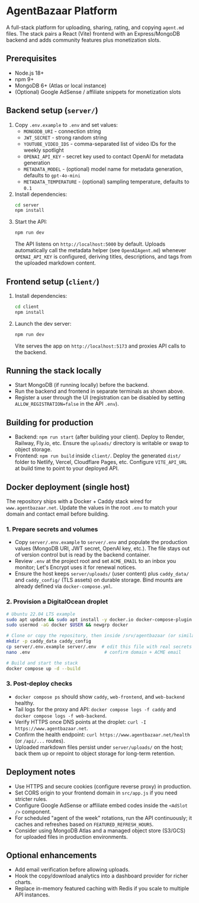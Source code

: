 # AgentBazaar Platform

A full-stack platform for uploading, sharing, rating, and copying `agent.md` files. The stack pairs a React (Vite) frontend with an Express/MongoDB backend and adds community features plus monetization slots.

## Prerequisites
- Node.js 18+
- npm 9+
- MongoDB 6+ (Atlas or local instance)
- (Optional) Google AdSense / affiliate snippets for monetization slots

## Backend setup (`server/`)
1. Copy `.env.example` to `.env` and set values:
   - `MONGODB_URI` - connection string
   - `JWT_SECRET` - strong random string
   - `YOUTUBE_VIDEO_IDS` - comma-separated list of video IDs for the weekly spotlight
   - `OPENAI_API_KEY` - secret key used to contact OpenAI for metadata generation
   - `METADATA_MODEL` - (optional) model name for metadata generation, defaults to `gpt-4o-mini`
   - `METADATA_TEMPERATURE` - (optional) sampling temperature, defaults to `0.1`
2. Install dependencies:
   ```bash
   cd server
   npm install
   ```
3. Start the API:
   ```bash
   npm run dev
   ```
   The API listens on `http://localhost:5000` by default.
   Uploads automatically call the metadata helper (see `OpenAIAgent.md`) whenever `OPENAI_API_KEY` is configured, deriving titles, descriptions, and tags from the uploaded markdown content.

## Frontend setup (`client/`)
1. Install dependencies:
   ```bash
   cd client
   npm install
   ```
2. Launch the dev server:
   ```bash
   npm run dev
   ```
   Vite serves the app on `http://localhost:5173` and proxies API calls to the backend.

## Running the stack locally
- Start MongoDB (if running locally) before the backend.
- Run the backend and frontend in separate terminals as shown above.
- Register a user through the UI (registration can be disabled by setting `ALLOW_REGISTRATION=false` in the API `.env`).

## Building for production
- Backend: `npm run start` (after building your client). Deploy to Render, Railway, Fly.io, etc. Ensure the `uploads/` directory is writable or swap to object storage.
- Frontend: `npm run build` inside `client/`. Deploy the generated `dist/` folder to Netlify, Vercel, Cloudflare Pages, etc. Configure `VITE_API_URL` at build time to point to your deployed API.

## Docker deployment (single host)
The repository ships with a Docker + Caddy stack wired for `www.agentbazaar.net`. Update the values in the root `.env` to match your domain and contact email before building.

### 1. Prepare secrets and volumes
- Copy `server/.env.example` to `server/.env` and populate the production values (MongoDB URI, JWT secret, OpenAI key, etc.). The file stays out of version control but is read by the backend container.
- Review `.env` at the project root and set `ACME_EMAIL` to an inbox you monitor; Let's Encrypt uses it for renewal notices.
- Ensure the host keeps `server/uploads/` (user content) plus `caddy_data/` and `caddy_config/` (TLS assets) on durable storage. Bind mounts are already defined via `docker-compose.yml`.

### 2. Provision a DigitalOcean droplet
```bash
# Ubuntu 22.04 LTS example
sudo apt update && sudo apt install -y docker.io docker-compose-plugin
sudo usermod -aG docker $USER && newgrp docker

# Clone or copy the repository, then inside /srv/agentbazaar (or similar):
mkdir -p caddy_data caddy_config
cp server/.env.example server/.env  # edit this file with real secrets
nano .env                            # confirm domain + ACME email

# Build and start the stack
docker compose up -d --build
```

### 3. Post-deploy checks
- `docker compose ps` should show `caddy`, `web-frontend`, and `web-backend` healthy.
- Tail logs for the proxy and API: `docker compose logs -f caddy` and `docker compose logs -f web-backend`.
- Verify HTTPS once DNS points at the droplet: `curl -I https://www.agentbazaar.net`.
- Confirm the health endpoint: `curl https://www.agentbazaar.net/health` (or `/api/...` routes).
- Uploaded markdown files persist under `server/uploads/` on the host; back them up or repoint to object storage for long-term retention.

## Deployment notes
- Use HTTPS and secure cookies (configure reverse proxy) in production.
- Set CORS origin to your frontend domain in `src/app.js` if you need stricter rules.
- Configure Google AdSense or affiliate embed codes inside the `<AdSlot />` component.
- For scheduled "agent of the week" rotations, run the API continuously; it caches and refreshes based on `FEATURED_REFRESH_HOURS`.
- Consider using MongoDB Atlas and a managed object store (S3/GCS) for uploaded files in production environments.

## Optional enhancements
- Add email verification before allowing uploads.
- Hook the copy/download analytics into a dashboard provider for richer charts.
- Replace in-memory featured caching with Redis if you scale to multiple API instances.
